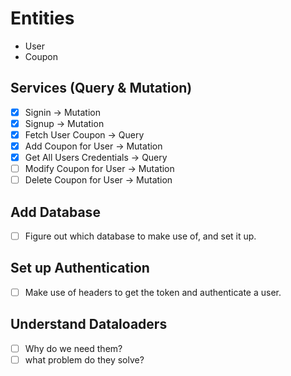 # Entities

* User
* Coupon

## Services (Query & Mutation)

- [x] Signin -> Mutation
- [x] Signup -> Mutation
- [x] Fetch User Coupon -> Query
- [x] Add Coupon for User -> Mutation
- [x] Get All Users Credentials -> Query
- [ ] Modify Coupon for User -> Mutation
- [ ] Delete Coupon for User -> Mutation

## Add Database

- [ ] Figure out which database to make use of, and set it up.

## Set up Authentication

- [ ] Make use of headers to get the token  and authenticate a user.

## Understand Dataloaders

- [ ] Why do we need them?
- [ ] what problem do they solve?
